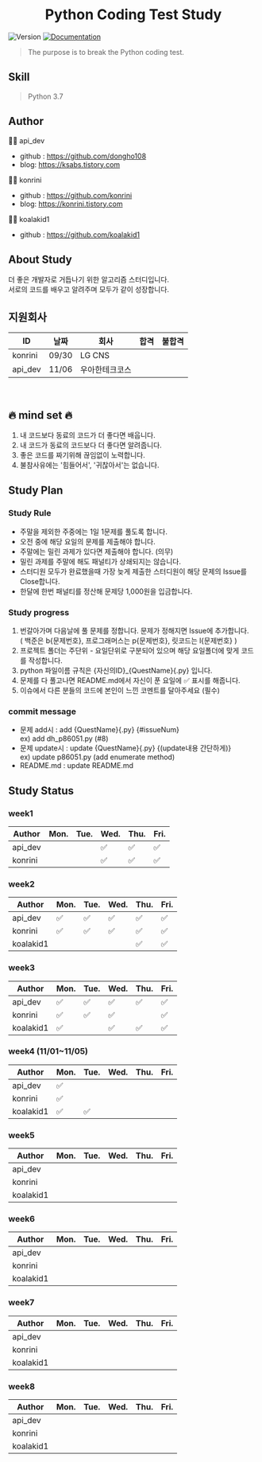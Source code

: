 <h1 align="center"> Python Coding Test Study </h1>
<p>
  <img alt="Version" src="https://img.shields.io/badge/version-1.0-blue.svg?cacheSeconds=2592000" />
  <a href="https://github.com/dongho108/breaking-codingtest" target="_blank">
    <img alt="Documentation" src="https://img.shields.io/badge/documentation-yes-brightgreen.svg" />
  </a>
</p>

>  The purpose is to break the Python coding test.


## Skill
> Python 3.7 <br>


## Author

:man_technologist:  api_dev

* github : https://github.com/dongho108
* blog: https://ksabs.tistory.com

:woman_technologist:  konrini

* github : https://github.com/konrini
* blog: https://konrini.tistory.com

:man_technologist:  koalakid1

* github : https://github.com/koalakid1

## About Study
더 좋은 개발자로 거듭나기 위한 알고리즘 스터디입니다.
<br>
서로의 코드를 배우고 알려주며 모두가 같이 성장합니다.
<br>

## 지원회사
|ID|날짜|회사|합격|불합격|
|---|---|------|---|---|
|konrini|09/30|LG CNS|||
|api_dev|11/06|우아한테크코스|||
<br>

## :fire: mind set :fire:
1. 내 코드보다 동료의 코드가 더 좋다면 배웁니다.
2. 내 코드가 동료의 코드보다 더 좋다면 알려줍니다.
3. 좋은 코드를 짜기위해 끊임없이 노력합니다.
4. 불참사유에는 '힘들어서', '귀찮아서'는 없습니다.

## Study Plan
### Study Rule
* 주말을 제외한 주중에는 1일 1문제를 풀도록 합니다.
* 오전 중에 해당 요일의 문제를 제출해야 합니다.
* 주말에는 밀린 과제가 있다면 제출해야 합니다. (의무)
* 밀린 과제를 주말에 해도 패널티가 상쇄되지는 않습니다.
* 스터디원 모두가 완료했을때 가장 늦게 제출한 스터디원이 해당 문제의 Issue를 Close합니다.
* 한달에 한번 패널티를 정산해 문제당 1,000원을 입금합니다.

### Study progress
1. 번갈아가며 다음날에 풀 문제를 정합니다. 문제가 정해지면 Issue에 추가합니다. <br>
( 백준은 b{문제번호}, 프로그래머스는 p{문제번호}, 릿코드는 l{문제번호} )
2. 프로젝트 폴더는 주단위 - 요일단위로 구분되어 있으며 해당 요일폴더에 맞게 코드를 작성합니다.
3. python 파일이름 규칙은 {자신의ID}_{QuestName}{.py} 입니다.
4. 문제를 다 풀고나면 README.md에서 자신이 푼 요일에 :white_check_mark: 표시를 해줍니다.
5. 이슈에서 다른 분들의 코드에 본인이 느낀 코멘트를 달아주세요 (필수)

### commit message
* 문제 add시 : add {QuestName}{.py} {#issueNum}\
ex) add dh_p86051.py (#8)
* 문제 update시 : update {QuestName}{.py} {(update내용 간단하게)}\
ex) update p86051.py (add enumerate method)
* README.md : update README.md

## Study Status
### week1

|Author|Mon.|Tue.|Wed.|Thu.|Fri.|
|------|---|---|---|---|---|
|api_dev|||:white_check_mark:|:white_check_mark:|:white_check_mark:|
|konrini|||:white_check_mark:|:white_check_mark:|:white_check_mark:|

### week2
|Author|Mon.|Tue.|Wed.|Thu.|Fri.|
|------|---|---|---|---|---|
|api_dev|:white_check_mark:|:white_check_mark:|:white_check_mark:|:white_check_mark:|:white_check_mark:|
|konrini|:white_check_mark:|:white_check_mark:|:white_check_mark:|:white_check_mark:|:white_check_mark:|
|koalakid1||||:white_check_mark:|:white_check_mark:|

### week3
|Author|Mon.|Tue.|Wed.|Thu.|Fri.|
|------|---|---|---|---|---|
|api_dev|:white_check_mark:|:white_check_mark:|:white_check_mark:|:white_check_mark:|:white_check_mark:|
|konrini|:white_check_mark:|:white_check_mark:|:white_check_mark:||:white_check_mark:|
|koalakid1|:white_check_mark:||:white_check_mark:|:white_check_mark:|:white_check_mark:|

### week4 (11/01~11/05)
|Author|Mon.|Tue.|Wed.|Thu.|Fri.|
|------|---|---|---|---|---|
|api_dev|:white_check_mark:|||||
|konrini|:white_check_mark:|||||
|koalakid1|:white_check_mark:|:white_check_mark:||||

### week5
|Author|Mon.|Tue.|Wed.|Thu.|Fri.|
|------|---|---|---|---|---|
|api_dev||||||
|konrini||||||
|koalakid1||||||

### week6
|Author|Mon.|Tue.|Wed.|Thu.|Fri.|
|------|---|---|---|---|---|
|api_dev||||||
|konrini||||||
|koalakid1||||||

### week7
|Author|Mon.|Tue.|Wed.|Thu.|Fri.|
|------|---|---|---|---|---|
|api_dev||||||
|konrini||||||
|koalakid1||||||

### week8
|Author|Mon.|Tue.|Wed.|Thu.|Fri.|
|------|---|---|---|---|---|
|api_dev||||||
|konrini||||||
|koalakid1||||||
